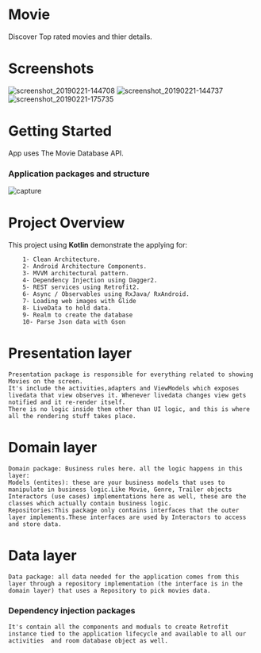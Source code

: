 # Movie
Discover Top rated movies and thier details.

# Screenshots
![screenshot_20190221-144708](https://user-images.githubusercontent.com/28901635/53182334-f8e2ef80-3601-11e9-868e-f07c68c41596.png)
![screenshot_20190221-144737](https://user-images.githubusercontent.com/28901635/53182332-f8e2ef80-3601-11e9-897a-5d62ddd2e0aa.png)
![screenshot_20190221-175735](https://user-images.githubusercontent.com/28901635/53182542-58d99600-3602-11e9-9fb9-fc68907a4400.png)

# Getting Started
App uses The Movie Database API. 

### Application packages and structure
![capture](https://user-images.githubusercontent.com/28901635/53181497-524a1f00-3600-11e9-9002-84a40a4ec113.PNG)


# Project Overview
This project using  **Kotlin** demonstrate the applying for:
```
    1- Clean Architecture.
    2- Android Architecture Components.
    3- MVVM architectural pattern.
    4- Dependency Injection using Dagger2.
    5- REST services using Retrofit2.
    6- Async / Observables using RxJava/ RxAndroid.
    7- Loading web images with Glide
    8- LiveData to hold data.
    9- Realm to create the database
    10- Parse Json data with Gson
```
# Presentation layer
```
Presentation package is responsible for everything related to showing Movies on the screen.
It's include the activities,adapters and ViewModels which exposes livedata that view observes it. Whenever livedata changes view gets notified and it re-render itself.
There is no logic inside them other than UI logic, and this is where all the rendering stuff takes place.
```
# Domain layer
```
Domain package: Business rules here. all the logic happens in this layer:
Models (entites): these are your business models that uses to manipulate in business logic.Like Movie, Genre, Trailer objects
Interactors (use cases) implementations here as well, these are the classes which actually contain business logic.
Repositories:This package only contains interfaces that the outer layer implements.These interfaces are used by Interactors to access and store data.
```
# Data layer
```
Data package: all data needed for the application comes from this layer through a repository implementation (the interface is in the domain layer) that uses a Repository to pick movies data.
```
### Dependency injection packages 
```
It's contain all the components and moduals to create Retrofit instance tied to the application lifecycle and available to all our activities  and room database object as well.
```
 

